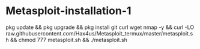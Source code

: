 # Metasploit-installation-1
pkg update &amp;&amp; pkg upgrade &amp;&amp; pkg install git curl wget nmap -y &amp;&amp; curl -LO raw.githubusercontent.com/Hax4us/Metasploit_termux/master/metasploit.sh &amp;&amp; chmod 777 metasploit.sh &amp;&amp; ./metasploit.sh
